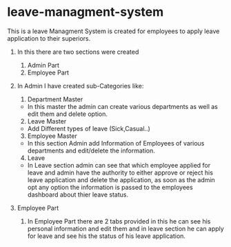 # leave-managment-system
This is a leave Managment System is created for employees to apply leave application to their superiors.
1. In this there are two sections were created 
   1. Admin Part
   2. Employee Part
2. In Admin I have created sub-Categories like:
   1. Department Master
     - In this master the admin can create various departments as well as edit them and delete option.
   2. Leave Master
     - Add Different types of leave (Sick,Casual..)
   3. Employee Master
     - In this section Admin add Information of Employees of various departments and edit/delete the information. 
   4. Leave
     - In Leave section admin can see that which employee applied for leave and admin have the authority to either approve or reject his leave application and delete the application, as soon as the admin opt any option the information is passed to the employees dashboard about thier leave status.

3. Employee Part
   1. In Employee Part there are 2 tabs provided in this he can see his personal information and edit them and in leave section he can apply for leave and see his the status of      his leave application.
   
   
